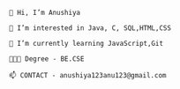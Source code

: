 
        👋 Hi, I’m Anushiya
        
        👀 I’m interested in Java, C, SQL,HTML,CSS
        
        🌱 I’m currently learning JavaScript,Git
        
        👩🏻‍🎓 Degree - BE.CSE
        
        📫 CONTACT - anushiya123anu123@gmail.com
        
<!---
anushiya216/anushiya216 is a ✨ special ✨ repository because its `README.md` (this file) appears on your GitHub profile.
You can click the Preview link to take a look at your changes.
--->
